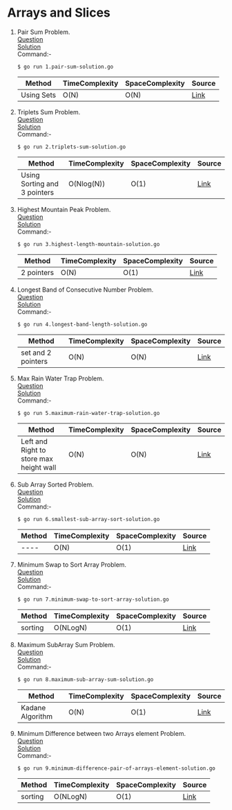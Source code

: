 # Arrays and Slices
1. Pair Sum Problem. 
   <br /> [Question](/1.%20Arrays%20and%20Slices/docs/1.pair-sum-question.jpg)
   <br /> [Solution](/1.%20Arrays%20and%20Slices/1.pair-sum-solution.go)
   <br /> Command:-
   ```shell
   $ go run 1.pair-sum-solution.go
   ```

   | Method | TimeComplexity | SpaceComplexity | Source |
   |---|---|---|---|
   | Using Sets | O(N) | O(N) | [Link](/1.%20Arrays%20and%20Slices/1.pair-sum-solution.go) |
   
2. Triplets Sum Problem.
   <br /> [Question](/1.%20Arrays%20and%20Slices/docs/2.triplets-sum-question.jpg)
   <br /> [Solution](/1.%20Arrays%20and%20Slices/2.triplets-sum-solution.go)
   <br /> Command:-
   ```shell
   $ go run 2.triplets-sum-solution.go
   ```

   | Method | TimeComplexity | SpaceComplexity | Source |
   |---|---|---|---|
   | Using Sorting and 3 pointers | O(Nlog(N)) | O(1) | [Link](/1.%20Arrays%20and%20Slices/2.triplets-sum-solution.go) |   

3. Highest Mountain Peak Problem.
   <br /> [Question](/1.%20Arrays%20and%20Slices/docs/3.highest-length-mountain-question.jpg)
   <br /> [Solution](/1.%20Arrays%20and%20Slices/3.highest-length-mountain-solution.go)
   <br /> Command:-
    ```shell
    $ go run 3.highest-length-mountain-solution.go
    ```
 
    | Method | TimeComplexity | SpaceComplexity | Source |
    |---|---|---|---|
    | 2 pointers | O(N) | O(1) | [Link](/1.%20Arrays%20and%20Slices/3.highest-length-mountain-solution.go) |
    
4. Longest Band of Consecutive Number Problem.
   <br /> [Question](/1.%20Arrays%20and%20Slices/docs/4.longest-band-length-question.jpg)
   <br /> [Solution](/1.%20Arrays%20and%20Slices/4.longest-band-length-solution.go)
    <br /> Command:-
     ```shell
     $ go run 4.longest-band-length-solution.go
     ```
  
     | Method | TimeComplexity | SpaceComplexity | Source |
     |---|---|---|---|
     | set and 2 pointers | O(N) | O(N) | [Link](/1.%20Arrays%20and%20Slices/4.longest-band-length-solution.go) |  

5. Max Rain Water Trap Problem.
   <br /> [Question](/1.%20Arrays%20and%20Slices/docs/5.maximum-rain-water-trap-question.jpg)
   <br /> [Solution](/1.%20Arrays%20and%20Slices/5.maximum-rain-water-trap-solution.go)
    <br /> Command:-
     ```shell
     $ go run 5.maximum-rain-water-trap-solution.go
     ```
  
     | Method | TimeComplexity | SpaceComplexity | Source |
     |---|---|---|---|
     | Left and Right to store max height wall | O(N) | O(N) | [Link](/1.%20Arrays%20and%20Slices/5.maximum-rain-water-trap-solution.go) |   
     
6. Sub Array Sorted Problem.
   <br /> [Question](/1.%20Arrays%20and%20Slices/docs/6.smallest-sub-array-sort-question.jpg)
   <br /> [Solution](/1.%20Arrays%20and%20Slices/6.smallest-sub-array-sort-solution.go)
    <br /> Command:-
     ```shell
     $ go run 6.smallest-sub-array-sort-solution.go
     ```
  
     | Method | TimeComplexity | SpaceComplexity | Source |
     |---|---|---|---|
     | ---- | O(N) | O(1) | [Link](/1.%20Arrays%20and%20Slices/6.smallest-sub-array-sort-solution.go) |      
     
7. Minimum Swap to Sort Array Problem.
   <br /> [Question](/1.%20Arrays%20and%20Slices/docs/7.minimum-swap-to-sort-array-question.jpg)
   <br /> [Solution](/1.%20Arrays%20and%20Slices/7.minimum-swap-to-sort-array-solution.go)
    <br /> Command:-
     ```shell
     $ go run 7.minimum-swap-to-sort-array-solution.go
     ```
  
     | Method | TimeComplexity | SpaceComplexity | Source |
     |---|---|---|---|
     | sorting | O(NLogN) | O(1) | [Link](/1.%20Arrays%20and%20Slices/7.minimum-swap-to-sort-array-solution.go) |   
     
8. Maximum SubArray Sum Problem.
   <br /> [Question](/1.%20Arrays%20and%20Slices/docs/8.maximum-sub-array-sum-question.jpg)
   <br /> [Solution](/1.%20Arrays%20and%20Slices/8.maximum-sub-array-sum-solution.go)
    <br /> Command:-
     ```shell
     $ go run 8.maximum-sub-array-sum-solution.go
     ```
  
     | Method | TimeComplexity | SpaceComplexity | Source |
     |---|---|---|---|
     | Kadane Algorithm | O(N) | O(1) | [Link](/1.%20Arrays%20and%20Slices/8.maximum-sub-array-sum-solution.go) |
 
 9. Minimum Difference between two Arrays element Problem.
    <br /> [Question](/1.%20Arrays%20and%20Slices/docs/9.minimum-difference-pair-of-arrays-element-question.jpg)
    <br /> [Solution](/1.%20Arrays%20and%20Slices/9.minimum-difference-pair-of-arrays-element-solution.go)
     <br /> Command:-
      ```shell
      $ go run 9.minimum-difference-pair-of-arrays-element-solution.go
      ```
   
      | Method | TimeComplexity | SpaceComplexity | Source |
      |---|---|---|---|
      | sorting | O(NLogN) | O(1) | [Link](/1.%20Arrays%20and%20Slices/9.minimum-difference-pair-of-arrays-element-solution.go) |    
                                